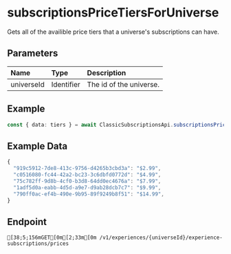 
# subscriptionsPriceTiersForUniverse
Gets all of the availible price tiers that a universe's subscriptions can have.


## Parameters
| Name       | Type       | Description             |
| :--------- | :--------- | :---------------------- |
| universeId | Identifier | The id of the universe. |



## Example
```ts copy showLineNumbers
const { data: tiers } = await ClassicSubscriptionsApi.subscriptionsPriceTiersForUniverse({ universeId: 5795192361 }); 
```


## Example Data
```ts copy showLineNumbers
{
  "919c5912-7de8-413c-9756-d4265b3cbd3a": "$2.99",
  "c0516080-fc44-42a2-bc23-3c6dbfd0772d": "$4.99",
  "75c782ff-9d8b-4cf0-b3d8-64dd0ec4676a": "$7.99",
  "1adf5d0a-eabb-4d5d-a9e7-d9ab28dcb7c7": "$9.99",
  "790ff0ac-ef4b-490e-9b95-89f9249b8f51": "$14.99",
} 
```


## Endpoint
```ansi
[38;5;156mGET[0m[2;33m[0m /v1/experiences/{universeId}/experience-subscriptions/prices
```
  